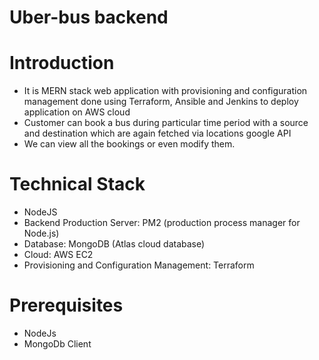 # Uber-bus backend


# Introduction 
   -  It is MERN stack web application with provisioning and configuration management done using Terraform, Ansible and Jenkins to deploy application on AWS cloud
   -  Customer can book a bus during particular time period with a source and destination which are again fetched via locations google API
   -  We can view all the bookings or even modify them.

# Technical Stack
   - NodeJS
   - Backend Production Server: PM2 (production process manager for Node.js)
   - Database: MongoDB (Atlas cloud database)
   - Cloud: AWS EC2
   - Provisioning and Configuration Management: Terraform

# Prerequisites
   - NodeJs
   - MongoDb Client
   